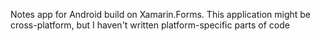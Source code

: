 Notes app for Android build on Xamarin.Forms.
This application might be cross-platform, but I haven't written platform-specific parts of code
